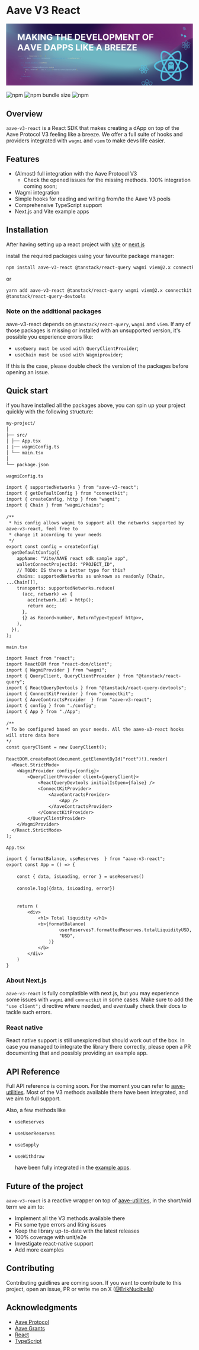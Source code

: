 # Aave V3 React

![banner](https://github.com/akanoce/react-aave-sdk/blob/main/assets/banner.jpg)

![npm](https://img.shields.io/npm/v/aave-v3-react)
![npm bundle size](https://img.shields.io/bundlephobia/min/aave-v3-react)
![npm](https://img.shields.io/npm/dm/aave-v3-react)

## Overview

`aave-v3-react` is a React SDK that makes creating a dApp on top of the Aave Protocol V3 feeling like a breeze. We offer a full suite of hooks and providers integrated with `wagmi` and `viem` to make devs life easier.

## Features

- (Almost) full integration with the Aave Protocol V3
  - Check the opened issues for the missing methods. 100% integration coming soon;
- Wagmi integration
- Simple hooks for reading and writing from/to the Aave V3 pools
- Comprehensive TypeScript support
- Next.js and Vite example apps

## Installation

After having setting up a react project with [vite](https://vitejs.dev/guide/) or [next.js](https://nextjs.org/docs/getting-started/installation)

install the required packages using your favourite package manager:

```bash
npm install aave-v3-react @tanstack/react-query wagmi viem@2.x connectkit @tanstack/react-query-devtools
```

or

```
yarn add aave-v3-react @tanstack/react-query wagmi viem@2.x connectkit @tanstack/react-query-devtools
```

### Note on the additional packages

aave-v3-react depends on `@tanstack/react-query`, `wagmi` and `viem`. If any of those packages is missing or installed with an unsupported version, it's possible you experience errors like:

- `useQuery must be used with QueryClientProvider`;
- `useChain must be used with Wagmiprovider`;

If this is the case, please double check the version of the packages before opening an issue.

## Quick start

if you have installed all the packages above, you can spin up your project quickly with the following structure:

```
my-project/
│
├── src/
│ ├── App.tsx
| |── wagmiConfig.ts
│ └── main.tsx
│
└── package.json
```

`wagmiConfig.ts`

```
import { supportedNetworks } from "aave-v3-react";
import { getDefaultConfig } from "connectkit";
import { createConfig, http } from "wagmi";
import { Chain } from "wagmi/chains";

/**
 * his config allows wagmi to support all the networks supported by aave-v3-react, feel free to
 * change it according to your needs
 */
export const config = createConfig(
  getDefaultConfig({
    appName: "Vite/AAVE react sdk sample app",
    walletConnectProjectId: "PROJECT_ID",
    // TODO: IS there a better type for this?
    chains: supportedNetworks as unknown as readonly [Chain, ...Chain[]],
    transports: supportedNetworks.reduce(
      (acc, network) => {
        acc[network.id] = http();
        return acc;
      },
      {} as Record<number, ReturnType<typeof http>>,
    ),
  }),
);
```

`main.tsx`

```
import React from "react";
import ReactDOM from "react-dom/client";
import { WagmiProvider } from "wagmi";
import { QueryClient, QueryClientProvider } from "@tanstack/react-query";
import { ReactQueryDevtools } from "@tanstack/react-query-devtools";
import { ConnectKitProvider } from "connectkit";
import { AaveContractsProvider  } from "aave-v3-react";
import { config } from "./config";
import { App } from "./App";

/**
* To be configured based on your needs. All the aave-v3-react hooks will store data here
*/
const queryClient = new QueryClient();

ReactDOM.createRoot(document.getElementById("root")!).render(
  <React.StrictMode>
    <WagmiProvider config={config}>
        <QueryClientProvider client={queryClient}>
            <ReactQueryDevtools initialIsOpen={false} />
            <ConnectKitProvider>
                <AaveContractsProvider>
                    <App />
                </AaveContractsProvider>
            </ConnectKitProvider>
        </QueryClientProvider>
    </WagmiProvider>
  </React.StrictMode>
);
```

`App.tsx`

```
import { formatBalance, useReserves  } from "aave-v3-react";
export const App = () => {

    const { data, isLoading, error } = useReserves()

    console.log({data, isLoading, error})


    return (
        <div>
            <h1> Total liquidity </h1>
            <b>{formatBalance(
                    userReserves?.formattedReserves.totalLiquidityUSD,
                    "USD",
                )}
            </b>
        </div>
    )
}
```

### About Next.js

`aave-v3-react` is fully complatible with next.js, but you may experience some issues with `wagmi` and `connectkit` in some cases. Make sure to add the `"use client";` directive where needed, and eventually check their docs to tackle such errors.

### React native

React native support is still unexplored but should work out of the box. In case you managed to integrate the library there correctly, please open a PR documenting that and possibly providing an example app.

## API Reference

Full API reference is coming soon.
For the moment you can refer to [aave-utilities](https://github.com/aave/aave-utilities). Most of the V3 methods available there have been integrated, and we aim to full support.

Also, a few methods like

- `useReserves`
- `useUserReserves`
- `useSupply`
- `useWithdraw`

  have been fully integrated in the [example apps](https://github.com/akanoce/react-aave-sdk/tree/main/apps).

## Future of the project

`aave-v3-react` is a reactive wrapper on top of [aave-utilities](https://github.com/aave/aave-utilities), in the short/mid term we aim to:

- Implement all the V3 methods available there
- Fix some type errors and liting issues
- Keep the library up-to-date with the latest releases
- 100% coverage with unit/e2e
- Investigate react-native support
- Add more examples

## Contributing

Contributing guidlines are coming soon.
If you want to contribute to this project, open an issue, PR or write me on X ([@ErikNucibella](https://x.com/ErikNucibella))

## Acknowledgments

- [Aave Protocol](https://aave.com/)
- [Aave Grants](https://aavegrants.org/)
- [React](https://reactjs.org/)
- [TypeScript](https://www.typescriptlang.org/)
